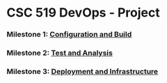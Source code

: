 # CSC 519 DevOps - Project

### Milestone 1: [Configuration and Build](https://github.ncsu.edu/rjain9/CSC519DevOps-Project/tree/ConfigAndBuild)  
### Milestone 2: [Test and Analysis](https://github.ncsu.edu/rjain9/CSC519DevOps-Project/tree/TestAnalysis)
### Milestone 3: [Deployment and Infrastructure](https://github.ncsu.edu/rjain9/CSC519DevOps-Project/tree/Deployment)
